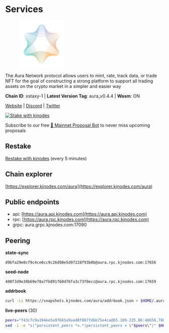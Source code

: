 # Services

<figure><img src="https://raw.githubusercontent.com/kj89/cosmos-images/main/logos/aura.png" width="150" alt=""><figcaption></figcaption></figure>

The Aura Network protocol allows users to mint, rate, track data,  or trade NFT for the goal of constructing a strong platform to  support all trading assets on the crypto market in a simpler and easier way

**Chain ID**: xstaxy-1 | **Latest Version Tag**: aura_v0.4.4 | **Wasm**: ON

[Website](https://aura.network) | [Discord](https://discord.gg/hpvF5QcWRf) | [Twitter](https://twitter.com/AuraNetworkHQ)

[![Stake with kjnodes](https://i.ibb.co/cr44Q8j/button-stake-with-kjnodes.png)](https://restake.app/aura/auravaloper17q4k3j6kcslrcuxtj9mxdcgez7kw7jdma8ykjs)

Subscribe to our free [🤖 Mainnet Proposal Bot](https://t.me/kjnodes_proposal_bot) to never miss upcoming proposals

## Restake

[Restake with kjnodes](https://restake.app/aura/auravaloper17q4k3j6kcslrcuxtj9mxdcgez7kw7jdma8ykjs) (every 5 minutes)
## Chain explorer
[https://explorer.kjnodes.com/aura](https://explorer.kjnodes.com/aura)

## Public endpoints

* api: [https://aura.api.kjnodes.com](https://aura.api.kjnodes.com)
* rpc: [https://aura.rpc.kjnodes.com](https://aura.rpc.kjnodes.com)
* grpc: aura.grpc.kjnodes.com:17090

## Peering

**state-sync**

```text
d9bfa29e0cf9c4ce0cc9c26d98e5d97228f93b0b@aura.rpc.kjnodes.com:17656
```

**seed-node**

```text
400f3d9e30b69e78a7fb891f60d76fa3c73f0ecc@aura.rpc.kjnodes.com:17659
```

**addrbook**
```bash
curl -Ls https://snapshots.kjnodes.com/aura/addrbook.json > $HOME/.aura/config/addrbook.json
```

**live-peers** (30)
```bash
peers="f43c7c9a194ee5a97665a9aad8f887fdbb75e4ca@65.109.225.86:46656,7885a9e940b45b9a2183488ca3a901b043b6ed67@144.76.40.53:21756,fa474fe8f7159c9699fb39acb2925702f0474502@141.95.157.139:10156,dc9c2ab4055a2ef8ddca435e9d8c120969562f98@194.247.13.139:26656,d9bfa29e0cf9c4ce0cc9c26d98e5d97228f93b0b@65.109.88.38:17656,670c0c23a1196e706e058133fbbb156f7f33b352@5.9.95.147:26656,a859027129ee2524b57c43b9ecbe3bcc4d120efb@195.3.222.183:26656,3e7ef25f1c9829351936884618659167400eb0f1@142.132.149.171:26656,0179528068da0dfaf61005cf5aa28793ca42b129@85.25.74.163:26656,b6a0d0d030f35ffffcfe92e72ea13933c1adbe62@116.202.174.253:21656,a19b89ebbf7331f435b8ef100ce501d2377922ea@209.126.116.182:26656,0599779759ed60e12ed39a94cd02d303ba10d591@95.214.52.174:36656,ee5dcdba835ca45249e13955da89257d67064548@142.44.213.82:7530,3e05f2b0fdd750511dbff9d3f6a47d3bc3d4b1f0@141.95.204.81:61456,1584b3aa3969def4a9f70555b3b442d334053e94@148.113.159.22:10156,ed15ae05f17dd4e672eec0a96c38364d063b68dc@65.108.6.45:60756,5e87d03a29ceca5e376e55588d9b099bb5d9524f@144.202.72.17:25656,e46238ddcf2113b70f59b417994c375e2d67e265@71.236.119.108:40656,dce07d176e5ba4cfdc7b806eb80eabab162a09d0@45.76.213.229:26656,71bb73be4f030e47b813350ee32076ee43c67c27@134.209.111.108:26656,c9c0b28dcf2db5f0e7b756986d3326d62ba47e78@144.126.147.58:26656,bbba624f6abc7b730a8e3f1cc0619883843abd31@104.37.187.214:36656,ed68064620cebd196f56335bf801144efa9fb5ef@185.22.232.82:26656,b91ee5c72905bc49beed2720bb882c923c68fbc9@80.92.206.66:26656,abb367c73ef28fc90f5071e1258a23c0e5be17cd@103.107.183.89:26656,a60a9f3400cb978b313ad5a47d59f6c518ef2a04@3.135.201.61:26656,8d861db065439e8cff79d0d128ce0a141025be46@65.109.69.154:40656,ad1febeb65726dd3f7c4083aac558ebda85a74ed@3.89.124.251:26656,dd6474ec049a264abd25248f0fd9178058331fe0@54.179.159.96:26656,57406c041d38af3bac9acdcb2b4bdc90dc7a8852@88.99.164.158:26656"
sed -i -e "s|^persistent_peers *=.*|persistent_peers = \"$peers\"|" $HOME/.aura/config/config.toml
```

